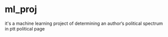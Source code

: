 # ml_proj
it's a machine learning project of determining an author‘s political spectrum in ptt political page 
